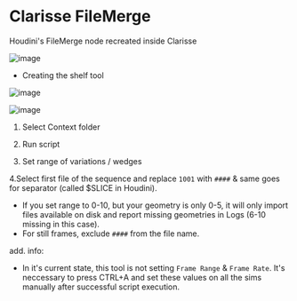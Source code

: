 # Clarisse FileMerge
Houdini's FileMerge node recreated inside Clarisse

![image](https://user-images.githubusercontent.com/30508711/179374192-4c978b97-53dc-4a26-9ce6-e49ebd540a0b.png)

- Creating the shelf tool

![image](https://user-images.githubusercontent.com/30508711/179374391-725d821a-f590-477b-b9c1-85d016118d69.png)

![image](https://user-images.githubusercontent.com/30508711/179374371-d5b1252f-1aca-4bf5-b460-fb7cad655ed8.png)



1. Select Context folder

2. Run script

3. Set range of variations / wedges

4.Select first file of the sequence and replace `1001` with `####` & same goes for separator (called $SLICE in Houdini).


- If you set range to 0-10, but your geometry is only 0-5, it will only import files available on disk and report missing geometries in Logs (6-10 missing in this case).
- For still frames, exclude `####` from the file name.

add. info:
 - In it's current state, this tool is not setting `Frame Range` & `Frame Rate`. It's neccessary to press CTRL+A and set these values on all the sims manually after successful script execution.
